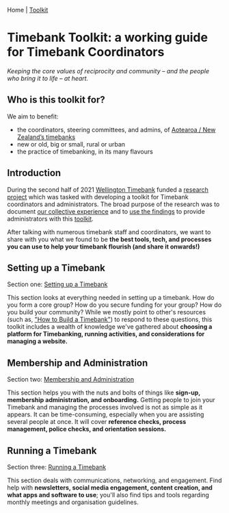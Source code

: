 Home | [Toolkit](Toolkit.md)

# Timebank Toolkit: a working guide for Timebank Coordinators 

_Keeping the core values of reciprocity and community – and the people who bring it to life – at heart._

## Who is this toolkit for?

We aim to benefit:
- the coordinators, steering committees, and admins, of [Aotearoa / New Zealand’s timebanks](TimebanksANZ.md)
- new or old, big or small, rural or urban
- the practice of timebanking, in its many flavours

## Introduction
During the second half of 2021 [Wellington Timebank](https://wellingtonsouth.timebanks.org) funded a [research project](http://www.newtowncommunity.org.nz/timebank-toolkit) which was tasked with developing a toolkit for Timebank coordinators and administrators. The broad purpose of the research was to document [our collective experience](https://docs.google.com/presentation/d/1f6Fky5CK_OfiQzhPGYmj78ezXj6Ov03WlkWU3oR77gE/edit#slide=id.p) and to [use the findings](Findings.md)  to provide administrators with this [toolkit](Toolkit.md).

After talking with numerous timebank staff and coordinators, we want to share with you what we found to be **the best tools, tech, and processes you can use to help your timebank flourish (and share it onwards!)**

## Setting up a Timebank

Section one: [Setting up a Timebank](section_01.md)

This section looks at everything needed in setting up a timebank. How do you form a core group? How do you secure funding for your group? How do you build your community? While we mostly point to other's resources (such as, ["How to Build a Timebank"](https://timeexchange.co.nz/images/Resources/Startup/How-to-Build-a-TimeBank.pdf)) to respond to these questions, this toolkit includes a wealth of knowledge we've gathered about **choosing a platform for Timebanking, running activities, and considerations for managing a website.**

## Membership and Administration

Section two: [Membership and Administration](section_02.md)

This section helps you with the nuts and bolts of things like **sign-up, membership administration, and onboarding.** Getting people to join your Timebank and managing the processes involved is not as simple as it appears. It can be time-consuming, especially when you are assisting several people at once. It will cover **reference checks, process management, police checks, and orientation sessions.**
 

## Running a Timebank 

Section three: [Running a Timebank](section_03.md)

This section deals with communications, networking, and engagement. Find help with **newsletters, social media engagement, content creation, and what apps and software to use**; you'll also find tips and tools regarding monthly meetings and organisation guidelines. 



